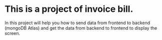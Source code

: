# This is a project of invoice bill.
In this project will help you how to send data from frontend to backend (mongoDB Atlas) and get the data from backend to frontend to display the screen.


